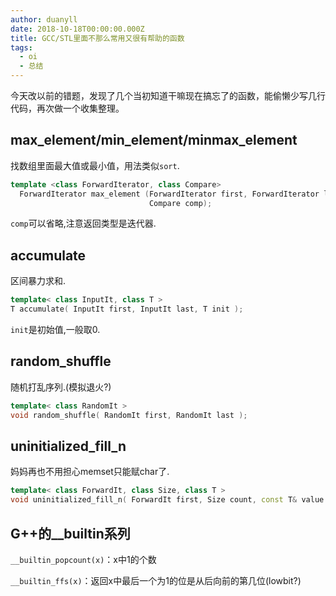 ```yaml
---
author: duanyll
date: 2018-10-18T00:00:00.000Z
title: GCC/STL里面不那么常用又很有帮助的函数
tags:
  - oi
  - 总结
---
```


今天改以前的错题，发现了几个当初知道干嘛现在搞忘了的函数，能偷懒少写几行代码，再次做一个收集整理。

<!-- more -->

## max_element/min_element/minmax_element

找数组里面最大值或最小值，用法类似`sort`.

```cpp
template <class ForwardIterator, class Compare>
  ForwardIterator max_element (ForwardIterator first, ForwardIterator last,
                               Compare comp);
```

`comp`可以省略,注意返回类型是迭代器.

## accumulate

区间暴力求和.

```cpp
template< class InputIt, class T >
T accumulate( InputIt first, InputIt last, T init );
```

`init`是初始值,一般取0.

## random_shuffle

随机打乱序列.(模拟退火?)

```cpp
template< class RandomIt >
void random_shuffle( RandomIt first, RandomIt last );
```

## uninitialized_fill_n

妈妈再也不用担心memset只能赋char了.

```cpp
template< class ForwardIt, class Size, class T >
void uninitialized_fill_n( ForwardIt first, Size count, const T& value );
```

## G++的\_\_builtin系列

`__builtin_popcount(x)`：x中1的个数

`__builtin_ffs(x)`：返回x中最后一个为1的位是从后向前的第几位(lowbit?)
